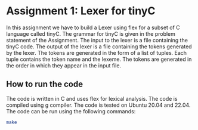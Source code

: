 # Assignment 1: Lexer for tinyC

In this assignment we have to build a Lexer using flex for a subset of C language called tinyC. The grammar for tinyC is given in the problem statement of the Assignment. The input to the lexer is a file containing the tinyC code. The output of the lexer is a file containing the tokens generated by the lexer. The tokens are generated in the form of a list of tuples. Each tuple contains the token name and the lexeme. The tokens are generated in the order in which they appear in the input file.

## How to run the code

The code is written in C and uses flex for lexical analysis. The code is compiled using g compiler. The code is tested on Ubuntu 20.04 and 22.04. The code can be run using the following commands:

```bash
make
